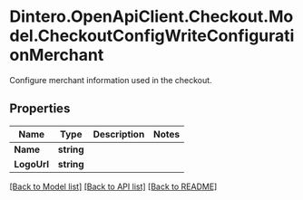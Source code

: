 # Dintero.OpenApiClient.Checkout.Model.CheckoutConfigWriteConfigurationMerchant
Configure merchant information used in the checkout. 

## Properties

Name | Type | Description | Notes
------------ | ------------- | ------------- | -------------
**Name** | **string** |  | 
**LogoUrl** | **string** |  | 

[[Back to Model list]](../README.md#documentation-for-models) [[Back to API list]](../README.md#documentation-for-api-endpoints) [[Back to README]](../README.md)

